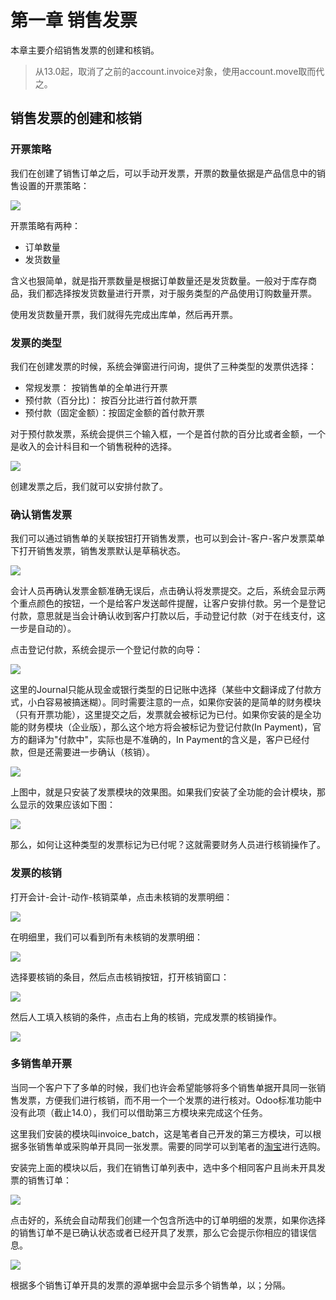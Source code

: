# 第一章 销售发票

本章主要介绍销售发票的创建和核销。

> 从13.0起，取消了之前的account.invoice对象，使用account.move取而代之。

## 销售发票的创建和核销

### 开票策略

我们在创建了销售订单之后，可以手动开发票，开票的数量依据是产品信息中的销售设置的开票策略：

![](images/1.jpg)

开票策略有两种：

* 订单数量
* 发货数量

含义也狠简单，就是指开票数量是根据订单数量还是发货数量。一般对于库存商品，我们都选择按发货数量进行开票，对于服务类型的产品使用订购数量开票。

使用发货数量开票，我们就得先完成出库单，然后再开票。

### 发票的类型

我们在创建发票的时候，系统会弹窗进行问询，提供了三种类型的发票供选择：

* 常规发票： 按销售单的全单进行开票
* 预付款（百分比)： 按百分比进行首付款开票
* 预付款（固定金额）：按固定金额的首付款开票

对于预付款发票，系统会提供三个输入框，一个是首付款的百分比或者金额，一个是收入的会计科目和一个销售税种的选择。

![](images/2.jpg)

创建发票之后，我们就可以安排付款了。

### 确认销售发票

我们可以通过销售单的关联按钮打开销售发票，也可以到会计-客户-客户发票菜单下打开销售发票，销售发票默认是草稿状态。

![](images/3.jpg)

会计人员再确认发票金额准确无误后，点击确认将发票提交。之后，系统会显示两个重点颜色的按钮，一个是给客户发送邮件提醒，让客户安排付款。另一个是登记付款，意思就是当会计确认收到客户打款以后，手动登记付款（对于在线支付，这一步是自动的）。

点击登记付款，系统会提示一个登记付款的向导：

![](images/4.jpg)

这里的Journal只能从现金或银行类型的日记账中选择（某些中文翻译成了付款方式，小白容易被搞迷糊）。同时需要注意的一点，如果你安装的是简单的财务模块（只有开票功能），这里提交之后，发票就会被标记为已付。如果你安装的是全功能的财务模块（企业版），那么这个地方将会被标记为登记付款(In Payment)，官方的翻译为"付款中"，实际也是不准确的，In Payment的含义是，客户已经付款，但是还需要进一步确认（核销）。

![](images/5.jpg)

上图中，就是只安装了发票模块的效果图。如果我们安装了全功能的会计模块，那么显示的效果应该如下图：

![](images/6.jpg)

那么，如何让这种类型的发票标记为已付呢？这就需要财务人员进行核销操作了。

### 发票的核销

打开会计-会计-动作-核销菜单，点击未核销的发票明细：

![](images/7.jpg)

在明细里，我们可以看到所有未核销的发票明细：

![](images/8.jpg)

选择要核销的条目，然后点击核销按钮，打开核销窗口：

![](images/9.jpg)

然后人工填入核销的条件，点击右上角的核销，完成发票的核销操作。

![](images/10.jpg)

### 多销售单开票

当同一个客户下了多单的时候，我们也许会希望能够将多个销售单据开具同一张销售发票，方便我们进行核销，而不用一个一个发票的进行核对。Odoo标准功能中没有此项（截止14.0），我们可以借助第三方模块来完成这个任务。

这里我们安装的模块叫invoice_batch，这是笔者自己开发的第三方模块，可以根据多张销售单或采购单开具同一张发票。需要的同学可以到笔者的[淘宝](opensoft.taobao.com)进行选购。

安装完上面的模块以后，我们在销售订单列表中，选中多个相同客户且尚未开具发票的销售订单：

![](images/11.png)

点击好的，系统会自动帮我们创建一个包含所选中的订单明细的发票，如果你选择的销售订单不是已确认状态或者已经开具了发票，那么它会提示你相应的错误信息。

![](images/12.png)

根据多个销售订单开具的发票的源单据中会显示多个销售单，以；分隔。